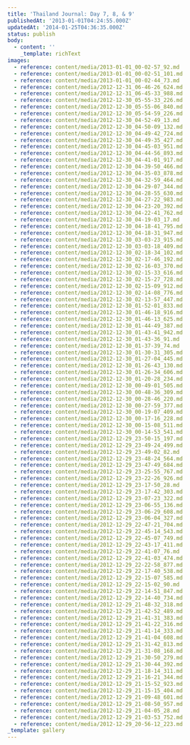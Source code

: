 ```yaml
---
title: 'Thailand Journal: Day 7, 8, & 9'
publishedAt: '2013-01-01T04:24:55.000Z'
updatedAt: '2014-01-25T04:36:35.000Z'
status: publish
body:
  - content: ''
    _template: richText
images:
  - reference: content/media/2013-01-01_00-02-57_92.md
  - reference: content/media/2013-01-01_00-02-51_101.md
  - reference: content/media/2013-01-01_00-02-44_73.md
  - reference: content/media/2012-12-31_06-46-26_624.md
  - reference: content/media/2012-12-31_06-45-33_988.md
  - reference: content/media/2012-12-30_05-55-33_226.md
  - reference: content/media/2012-12-30_05-55-06_840.md
  - reference: content/media/2012-12-30_05-54-59_226.md
  - reference: content/media/2012-12-30_04-52-49_13.md
  - reference: content/media/2012-12-30_04-50-09_132.md
  - reference: content/media/2012-12-30_04-49-42_724.md
  - reference: content/media/2012-12-30_04-49-35_427.md
  - reference: content/media/2012-12-30_04-45-03_951.md
  - reference: content/media/2012-12-30_04-44-56_893.md
  - reference: content/media/2012-12-30_04-41-01_917.md
  - reference: content/media/2012-12-30_04-39-50_466.md
  - reference: content/media/2012-12-30_04-35-03_878.md
  - reference: content/media/2012-12-30_04-32-59_464.md
  - reference: content/media/2012-12-30_04-29-07_344.md
  - reference: content/media/2012-12-30_04-28-55_630.md
  - reference: content/media/2012-12-30_04-27-22_983.md
  - reference: content/media/2012-12-30_04-23-20_392.md
  - reference: content/media/2012-12-30_04-22-41_762.md
  - reference: content/media/2012-12-30_04-19-03_17.md
  - reference: content/media/2012-12-30_04-18-41_795.md
  - reference: content/media/2012-12-30_04-18-31_947.md
  - reference: content/media/2012-12-30_03-03-23_915.md
  - reference: content/media/2012-12-30_03-03-18_409.md
  - reference: content/media/2012-12-30_02-18-34_102.md
  - reference: content/media/2012-12-30_02-17-46_192.md
  - reference: content/media/2012-12-30_02-16-03_370.md
  - reference: content/media/2012-12-30_02-15-33_616.md
  - reference: content/media/2012-12-30_02-15-27_728.md
  - reference: content/media/2012-12-30_02-15-09_912.md
  - reference: content/media/2012-12-30_02-14-08_776.md
  - reference: content/media/2012-12-30_02-13-57_447.md
  - reference: content/media/2012-12-30_01-52-01_833.md
  - reference: content/media/2012-12-30_01-46-18_916.md
  - reference: content/media/2012-12-30_01-46-13_625.md
  - reference: content/media/2012-12-30_01-44-49_387.md
  - reference: content/media/2012-12-30_01-43-41_942.md
  - reference: content/media/2012-12-30_01-43-36_91.md
  - reference: content/media/2012-12-30_01-37-39_74.md
  - reference: content/media/2012-12-30_01-30-31_305.md
  - reference: content/media/2012-12-30_01-27-04_445.md
  - reference: content/media/2012-12-30_01-26-43_130.md
  - reference: content/media/2012-12-30_01-26-34_606.md
  - reference: content/media/2012-12-30_01-20-28_234.md
  - reference: content/media/2012-12-30_00-49-01_505.md
  - reference: content/media/2012-12-30_00-48-36_309.md
  - reference: content/media/2012-12-30_00-28-46_220.md
  - reference: content/media/2012-12-30_00-27-59_377.md
  - reference: content/media/2012-12-30_00-19-07_409.md
  - reference: content/media/2012-12-30_00-17-16_228.md
  - reference: content/media/2012-12-30_00-15-08_511.md
  - reference: content/media/2012-12-30_00-14-53_541.md
  - reference: content/media/2012-12-29_23-50-15_197.md
  - reference: content/media/2012-12-29_23-49-24_499.md
  - reference: content/media/2012-12-29_23-49-02_82.md
  - reference: content/media/2012-12-29_23-48-24_564.md
  - reference: content/media/2012-12-29_23-47-49_684.md
  - reference: content/media/2012-12-29_23-25-55_767.md
  - reference: content/media/2012-12-29_23-22-26_926.md
  - reference: content/media/2012-12-29_23-17-50_28.md
  - reference: content/media/2012-12-29_23-17-42_303.md
  - reference: content/media/2012-12-29_23-07-23_322.md
  - reference: content/media/2012-12-29_23-06-55_136.md
  - reference: content/media/2012-12-29_23-06-29_608.md
  - reference: content/media/2012-12-29_23-06-04_327.md
  - reference: content/media/2012-12-29_22-47-21_704.md
  - reference: content/media/2012-12-29_22-45-14_543.md
  - reference: content/media/2012-12-29_22-45-07_749.md
  - reference: content/media/2012-12-29_22-43-17_411.md
  - reference: content/media/2012-12-29_22-41-07_76.md
  - reference: content/media/2012-12-29_22-41-03_474.md
  - reference: content/media/2012-12-29_22-22-58_877.md
  - reference: content/media/2012-12-29_22-17-40_538.md
  - reference: content/media/2012-12-29_22-15-07_585.md
  - reference: content/media/2012-12-29_22-15-02_90.md
  - reference: content/media/2012-12-29_22-14-51_847.md
  - reference: content/media/2012-12-29_22-14-40_734.md
  - reference: content/media/2012-12-29_21-48-32_318.md
  - reference: content/media/2012-12-29_21-42-52_489.md
  - reference: content/media/2012-12-29_21-41-31_383.md
  - reference: content/media/2012-12-29_21-41-22_316.md
  - reference: content/media/2012-12-29_21-41-14_333.md
  - reference: content/media/2012-12-29_21-41-04_608.md
  - reference: content/media/2012-12-29_21-31-42_813.md
  - reference: content/media/2012-12-29_21-31-08_168.md
  - reference: content/media/2012-12-29_21-30-50_279.md
  - reference: content/media/2012-12-29_21-30-44_392.md
  - reference: content/media/2012-12-29_21-18-14_311.md
  - reference: content/media/2012-12-29_21-16-21_344.md
  - reference: content/media/2012-12-29_21-15-52_923.md
  - reference: content/media/2012-12-29_21-15-15_404.md
  - reference: content/media/2012-12-29_21-09-48_601.md
  - reference: content/media/2012-12-29_21-08-50_957.md
  - reference: content/media/2012-12-29_21-04-05_28.md
  - reference: content/media/2012-12-29_21-03-53_752.md
  - reference: content/media/2012-12-29_20-56-12_223.md
_template: gallery
---
```


